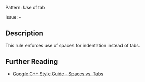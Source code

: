 Pattern: Use of tab

Issue: -

## Description

This rule enforces use of spaces for indentation instead of tabs.

## Further Reading

* [Google C++ Style Guide - Spaces vs. Tabs](https://google.github.io/styleguide/cppguide.html#Spaces_vs._Tabs)
